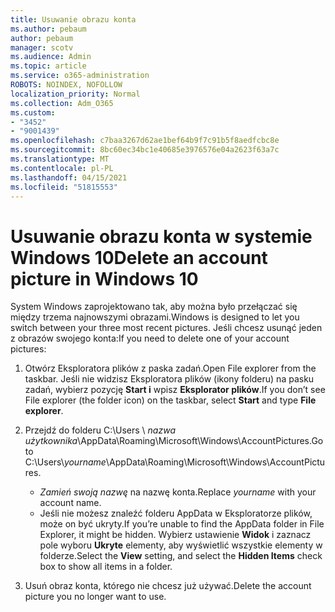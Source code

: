```yaml
---
title: Usuwanie obrazu konta
ms.author: pebaum
author: pebaum
manager: scotv
ms.audience: Admin
ms.topic: article
ms.service: o365-administration
ROBOTS: NOINDEX, NOFOLLOW
localization_priority: Normal
ms.collection: Adm_O365
ms.custom:
- "3452"
- "9001439"
ms.openlocfilehash: c7baa3267d62ae1bef64b9f7c91b5f8aedfcbc8e
ms.sourcegitcommit: 8bc60ec34bc1e40685e3976576e04a2623f63a7c
ms.translationtype: MT
ms.contentlocale: pl-PL
ms.lasthandoff: 04/15/2021
ms.locfileid: "51815553"
---
```

# <a name="delete-an-account-picture-in-windows-10"></a><span data-ttu-id="50a86-102">Usuwanie obrazu konta w systemie Windows 10</span><span class="sxs-lookup"><span data-stu-id="50a86-102">Delete an account picture in Windows 10</span></span>

<span data-ttu-id="50a86-103">System Windows zaprojektowano tak, aby można było przełączać się między trzema najnowszymi obrazami.</span><span class="sxs-lookup"><span data-stu-id="50a86-103">Windows is designed to let you switch between your three most recent pictures.</span></span> <span data-ttu-id="50a86-104">Jeśli chcesz usunąć jeden z obrazów swojego konta:</span><span class="sxs-lookup"><span data-stu-id="50a86-104">If you need to delete one of your account pictures:</span></span>

1. <span data-ttu-id="50a86-105">Otwórz Eksploratora plików z paska zadań.</span><span class="sxs-lookup"><span data-stu-id="50a86-105">Open File explorer from the taskbar.</span></span> <span data-ttu-id="50a86-106">Jeśli nie widzisz Eksploratora plików (ikony folderu) na pasku zadań, wybierz pozycję **Start i** wpisz **Eksplorator plików**.</span><span class="sxs-lookup"><span data-stu-id="50a86-106">If you don’t see File explorer (the folder icon) on the taskbar, select **Start** and type **File explorer**.</span></span>

2. <span data-ttu-id="50a86-107">Przejdź do folderu C:\Users \\ *nazwa użytkownika*\AppData\Roaming\Microsoft\Windows\AccountPictures.</span><span class="sxs-lookup"><span data-stu-id="50a86-107">Go to C:\Users\\*yourname*\AppData\Roaming\Microsoft\Windows\AccountPictures.</span></span> 
    - <span data-ttu-id="50a86-108">*Zamień swoją nazwę* na nazwę konta.</span><span class="sxs-lookup"><span data-stu-id="50a86-108">Replace *yourname* with your account name.</span></span>
    - <span data-ttu-id="50a86-109">Jeśli nie możesz znaleźć folderu AppData w Eksploratorze plików, może on być ukryty.</span><span class="sxs-lookup"><span data-stu-id="50a86-109">If you’re unable to find the AppData folder in File Explorer, it might be hidden.</span></span> <span data-ttu-id="50a86-110">Wybierz ustawienie **Widok** i zaznacz pole wyboru **Ukryte** elementy, aby wyświetlić wszystkie elementy w folderze.</span><span class="sxs-lookup"><span data-stu-id="50a86-110">Select the **View** setting, and select the **Hidden Items** check box to show all items in a folder.</span></span>

3. <span data-ttu-id="50a86-111">Usuń obraz konta, którego nie chcesz już używać.</span><span class="sxs-lookup"><span data-stu-id="50a86-111">Delete the account picture you no longer want to use.</span></span>
 
 